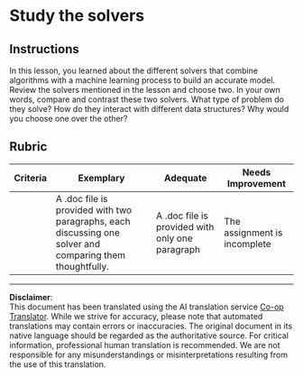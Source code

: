 <!--
CO_OP_TRANSLATOR_METADATA:
{
  "original_hash": "de6025f96841498b0577e9d1aee18d1f",
  "translation_date": "2025-09-06T10:56:30+00:00",
  "source_file": "4-Classification/2-Classifiers-1/assignment.md",
  "language_code": "en"
}
-->
# Study the solvers
## Instructions

In this lesson, you learned about the different solvers that combine algorithms with a machine learning process to build an accurate model. Review the solvers mentioned in the lesson and choose two. In your own words, compare and contrast these two solvers. What type of problem do they solve? How do they interact with different data structures? Why would you choose one over the other?

## Rubric

| Criteria | Exemplary                                                                                      | Adequate                                         | Needs Improvement            |
| -------- | ---------------------------------------------------------------------------------------------- | ------------------------------------------------ | ---------------------------- |
|          | A .doc file is provided with two paragraphs, each discussing one solver and comparing them thoughtfully. | A .doc file is provided with only one paragraph | The assignment is incomplete |

---

**Disclaimer**:  
This document has been translated using the AI translation service [Co-op Translator](https://github.com/Azure/co-op-translator). While we strive for accuracy, please note that automated translations may contain errors or inaccuracies. The original document in its native language should be regarded as the authoritative source. For critical information, professional human translation is recommended. We are not responsible for any misunderstandings or misinterpretations resulting from the use of this translation.